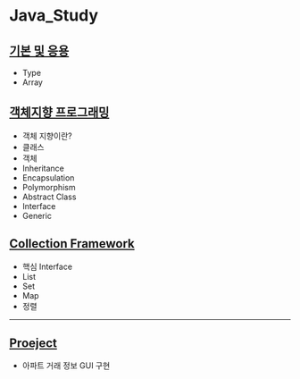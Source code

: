 # Java_Study
## [기본 및 응용](https://github.com/ljiwoo59/Java_Study/tree/main/Java_Basics)
* Type
* Array

## [객체지향 프로그래밍](https://github.com/ljiwoo59/Java_Study/tree/main/Java_OOP)
* 객체 지향이란?
 * 클래스
 * 객체
* Inheritance
* Encapsulation
* Polymorphism
* Abstract Class
* Interface
* Generic

## [Collection Framework](https://github.com/ljiwoo59/Java_Study/tree/main/Java_Collection)
* 핵심 Interface
* List
* Set
* Map
* 정렬

---
## [Proeject](https://github.com/ljiwoo59/HappyHouse_Java)
* 아파트 거래 정보 GUI 구현
